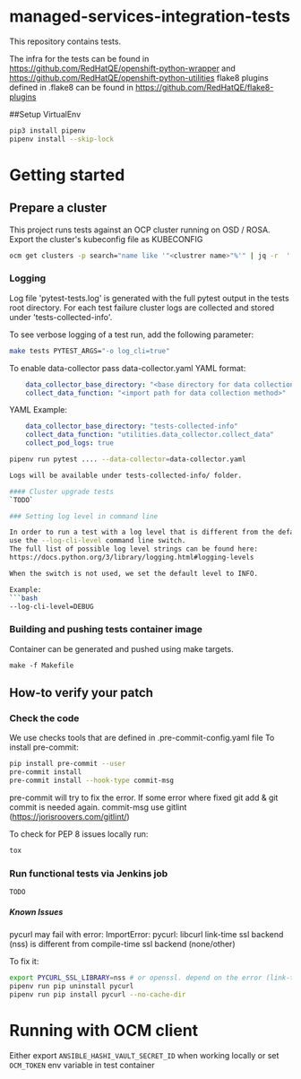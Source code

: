 # managed-services-integration-tests

This repository contains tests.

The infra for the tests can be found in https://github.com/RedHatQE/openshift-python-wrapper and https://github.com/RedHatQE/openshift-python-utilities
flake8 plugins defined in .flake8 can be found in https://github.com/RedHatQE/flake8-plugins

##Setup VirtualEnv

```bash
pip3 install pipenv
pipenv install --skip-lock
```

# Getting started

## Prepare a cluster

This project runs tests against an OCP cluster running on OSD / ROSA.
Export the cluster's kubeconfig file as KUBECONFIG
```bash
ocm get clusters -p search="name like '"<clustrer name>"%'" | jq -r  '.items | .[] | .id' | xargs -I {} ocm get /api/clusters_mgmt/v1/clusters/{}/credentials | jq -r .kubeconfig > ~/kubeconfig ; export KUBECONFIG=~/kubeconfig
```

### Logging
Log file 'pytest-tests.log' is generated with the full pytest output in the tests root directory.
For each test failure cluster logs are collected and stored under 'tests-collected-info'.

To see verbose logging of a test run, add the following parameter:

```bash
make tests PYTEST_ARGS="-o log_cli=true"
```
To enable data-collector pass data-collector.yaml
YAML format:
```yaml
    data_collector_base_directory: "<base directory for data collection>"
    collect_data_function: "<import path for data collection method>"

```
YAML Example:
```yaml
    data_collector_base_directory: "tests-collected-info"
    collect_data_function: "utilities.data_collector.collect_data"
    collect_pod_logs: true
```
```bash
pipenv run pytest .... --data-collector=data-collector.yaml

Logs will be available under tests-collected-info/ folder.

#### Cluster upgrade tests
`TODO`

### Setting log level in command line

In order to run a test with a log level that is different from the default,
use the --log-cli-level command line switch.
The full list of possible log level strings can be found here:
https://docs.python.org/3/library/logging.html#logging-levels

When the switch is not used, we set the default level to INFO.

Example:
```bash
--log-cli-level=DEBUG
````

### Building and pushing tests container image

Container can be generated and pushed using make targets.

```
make -f Makefile
```

## How-to verify your patch

### Check the code
We use checks tools that are defined in .pre-commit-config.yaml file
To install pre-commit:
```bash
pip install pre-commit --user
pre-commit install
pre-commit install --hook-type commit-msg
```
pre-commit will try to fix the error.
If some error where fixed git add & git commit is needed again.
commit-msg use gitlint (https://jorisroovers.com/gitlint/)

To check for PEP 8 issues locally run:
```bash
tox
```

### Run functional tests via Jenkins job
`TODO`

##### Known Issues
pycurl may fail with error:
ImportError: pycurl: libcurl link-time ssl backend (nss) is different from compile-time ssl backend (none/other)

To fix it:
```bash
export PYCURL_SSL_LIBRARY=nss # or openssl. depend on the error (link-time ssl backend (nss))
pipenv run pip uninstall pycurl
pipenv run pip install pycurl --no-cache-dir
```

# Running with OCM client
Either export `ANSIBLE_HASHI_VAULT_SECRET_ID` when working locally or set `OCM_TOKEN` env variable in test container
